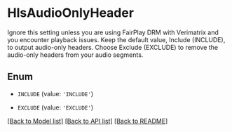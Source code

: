 # HlsAudioOnlyHeader

Ignore this setting unless you are using FairPlay DRM with Verimatrix and you encounter playback issues. Keep the default value, Include (INCLUDE), to output audio-only headers. Choose Exclude (EXCLUDE) to remove the audio-only headers from your audio segments.

## Enum

* `INCLUDE` (value: `'INCLUDE'`)

* `EXCLUDE` (value: `'EXCLUDE'`)

[[Back to Model list]](../README.md#documentation-for-models) [[Back to API list]](../README.md#documentation-for-api-endpoints) [[Back to README]](../README.md)


